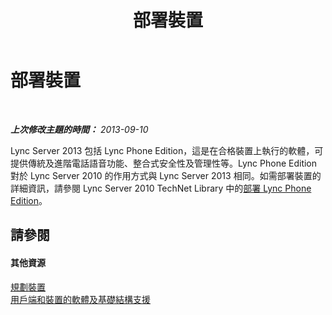 ﻿---
title: 部署裝置
TOCTitle: 部署裝置
ms:assetid: 37f48fe8-e385-4279-b512-5f78a200b361
ms:mtpsurl: https://technet.microsoft.com/zh-tw/library/Gg425854(v=OCS.15)
ms:contentKeyID: 49290599
ms.date: 08/10/2015
mtps_version: v=OCS.15
ms.translationtype: HT
---

# 部署裝置

 

_**上次修改主題的時間：** 2013-09-10_

Lync Server 2013 包括 Lync Phone Edition，這是在合格裝置上執行的軟體，可提供傳統及進階電話語音功能、整合式安全性及管理性等。Lync Phone Edition 對於 Lync Server 2010 的作用方式與 Lync Server 2013 相同。如需部署裝置的詳細資訊，請參閱 Lync Server 2010 TechNet Library 中的[部署 Lync Phone Edition](http://go.microsoft.com/fwlink/p/?linkid=285880)。

## 請參閱

#### 其他資源

[規劃裝置](http://go.microsoft.com/fwlink/p/?linkid=285881)  
[用戶端和裝置的軟體及基礎結構支援](http://go.microsoft.com/fwlink/p/?linkid=285882)


